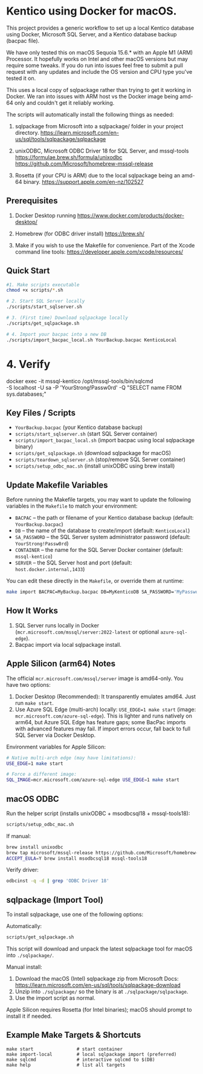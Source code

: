 
# Kentico using Docker for macOS.

This project provides a generic workflow to set up a local Kentico database using Docker, Microsoft SQL Server, and a Kentico database backup (bacpac file).

We have only tested this on macOS Sequoia 15.6.* with an Apple M1 (ARM) Processor.
It hopefully works on Intel and other macOS versions but may require some tweaks.
If you do run into issues feel free to submit a pull request with any updates and include the OS version and CPU type you've tested it on.

This uses a local copy of sqlpackage rather than trying to get it working in Docker.
We ran into issues with ARM host vs the Docker image being amd-64 only and couldn't get it reliably working.

The scripts will automatically install the following things as needed:

1. sqlpackage from Microsoft into a sqlpackage/ folder in your project directory.
  https://learn.microsoft.com/en-us/sql/tools/sqlpackage/sqlpackage

2. unixODBC, Microsoft ODBC Driver 18 for SQL Server, and mssql-tools
  https://formulae.brew.sh/formula/unixodbc
  https://github.com/Microsoft/homebrew-mssql-release

3. Rosetta (if your CPU is ARM) due to the local sqlpackage being an amd-64 binary.
  https://support.apple.com/en-nz/102527

## Prerequisites
1. Docker Desktop running
  https://www.docker.com/products/docker-desktop/

2. Homebrew (for ODBC driver install)
  https://brew.sh/

3. Make if you wish to use the Makefile for convenience.
  Part of the Xcode command line tools:
  https://developer.apple.com/xcode/resources/

## Quick Start
```bash
#1. Make scripts executable
chmod +x scripts/*.sh

# 2. Start SQL Server locally
./scripts/start_sqlserver.sh

# 3. (First time) Download sqlpackage locally
./scripts/get_sqlpackage.sh

# 4. Import your bacpac into a new DB
./scripts/import_bacpac_local.sh YourBackup.bacpac KenticoLocal

```
# 4. Verify
docker exec -it mssql-kentico /opt/mssql-tools/bin/sqlcmd \
  -S localhost -U sa -P 'YourStrong!Passw0rd' -Q "SELECT name FROM sys.databases;"

## Key Files / Scripts
- `YourBackup.bacpac` (your Kentico database backup)
- `scripts/start_sqlserver.sh` (start SQL Server container)
- `scripts/import_bacpac_local.sh` (import bacpac using local sqlpackage binary)
- `scripts/get_sqlpackage.sh` (download sqlpackage for macOS)
- `scripts/teardown_sqlserver.sh` (stop/remove SQL Server container)
- `scripts/setup_odbc_mac.sh` (install unixODBC using brew install)

## Update Makefile Variables
Before running the Makefile targets, you may want to update the following variables in the `Makefile` to match your environment:

- `BACPAC` – the path or filename of your Kentico database backup (default: `YourBackup.bacpac`)
- `DB` – the name of the database to create/import (default: `KenticoLocal`)
- `SA_PASSWORD` – the SQL Server system administrator password (default: `YourStrong!Passw0rd`)
- `CONTAINER` – the name for the SQL Server Docker container (default: `mssql-kentico`)
- `SERVER` – the SQL Server host and port (default: `host.docker.internal,1433`)

You can edit these directly in the `Makefile`, or override them at runtime:

```bash
make import BACPAC=MyBackup.bacpac DB=MyKenticoDB SA_PASSWORD='MyPassword123!'
```

How It Works
------------
1. SQL Server runs locally in Docker (`mcr.microsoft.com/mssql/server:2022-latest` or optional `azure-sql-edge`).
2. Bacpac import via local sqlpackage install.

Apple Silicon (arm64) Notes
---------------------------
The official `mcr.microsoft.com/mssql/server` image is amd64-only. You have two options:

1. Docker Desktop (Recommended): It transparently emulates amd64. 
  Just run `make start`.
2. Use Azure SQL Edge (multi-arch) locally: `USE_EDGE=1 make start` (image: `mcr.microsoft.com/azure-sql-edge`). This is lighter and runs natively on arm64, but Azure SQL Edge has feature gaps; some BacPac imports with advanced features may fail. If import errors occur, fall back to full SQL Server via Docker Desktop.

Environment variables for Apple Silicon:
```bash
# Native multi-arch edge (may have limitations):
USE_EDGE=1 make start

# Force a different image:
SQL_IMAGE=mcr.microsoft.com/azure-sql-edge USE_EDGE=1 make start
```
macOS ODBC
----------
Run the helper script (installs unixODBC + msodbcsql18 + mssql-tools18):
```bash
scripts/setup_odbc_mac.sh
```
If manual:
```bash
brew install unixodbc
brew tap microsoft/mssql-release https://github.com/Microsoft/homebrew-mssql-release
ACCEPT_EULA=Y brew install msodbcsql18 mssql-tools18
```
Verify driver:
```bash
odbcinst -q -d | grep 'ODBC Driver 18'
```

sqlpackage (Import Tool)
-------------------------
To install sqlpackage, use one of the following options:

Automatically:
```bash
scripts/get_sqlpackage.sh
```
This script will download and unpack the latest sqlpackage tool for macOS into `./sqlpackage/`.

Manual install:
1. Download the macOS (Intel) sqlpackage zip from Microsoft Docs: 
https://learn.microsoft.com/en-us/sql/tools/sqlpackage-download
2. Unzip into `./sqlpackage/` so the binary is at `./sqlpackage/sqlpackage`.
3. Use the import script as normal.

Apple Silicon requires Rosetta (for Intel binaries); macOS should prompt to install it if needed.

Example Make Targets & Shortcuts
--------------------------------
```
make start                # start container
make import-local         # local sqlpackage import (preferred)
make sqlcmd               # interactive sqlcmd to $(DB)
make help                 # list all targets
```
